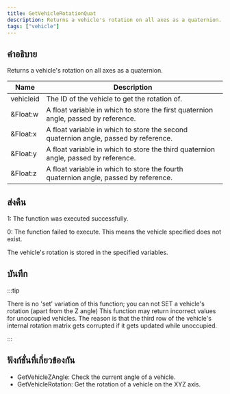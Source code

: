 ```yaml
---
title: GetVehicleRotationQuat
description: Returns a vehicle's rotation on all axes as a quaternion.
tags: ["vehicle"]
---
```


## คำอธิบาย

Returns a vehicle's rotation on all axes as a quaternion.

| Name      | Description                                                                          |
| --------- | ------------------------------------------------------------------------------------ |
| vehicleid | The ID of the vehicle to get the rotation of.                                        |
| &Float:w  | A float variable in which to store the first quaternion angle, passed by reference.  |
| &Float:x  | A float variable in which to store the second quaternion angle, passed by reference. |
| &Float:y  | A float variable in which to store the third quaternion angle, passed by reference.  |
| &Float:z  | A float variable in which to store the fourth quaternion angle, passed by reference. |

## ส่งคืน

1: The function was executed successfully.

0: The function failed to execute. This means the vehicle specified does not exist.

The vehicle's rotation is stored in the specified variables.

## บันทึก

:::tip

There is no 'set' variation of this function; you can not SET a vehicle's rotation (apart from the Z angle) This function may return incorrect values for unoccupied vehicles. The reason is that the third row of the vehicle's internal rotation matrix gets corrupted if it gets updated while unoccupied.

:::

## ฟังก์ชั่นที่เกี่ยวข้องกัน

- GetVehicleZAngle: Check the current angle of a vehicle.
- GetVehicleRotation: Get the rotation of a vehicle on the XYZ axis.
